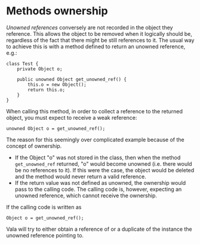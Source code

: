 # Methods ownership

*Unowned references* conversely are not recorded in the object they reference. This allows the object to be removed when it logically should be, regardless of the fact that there might be still references to it. The usual way to achieve this is with a method defined to return an unowned reference, e.g.: 

```vala
class Test {
    private Object o;

    public unowned Object get_unowned_ref() {
        this.o = new Object();
        return this.o;
    }
}
```

When calling this method, in order to collect a reference to the returned object, you must expect to receive a weak reference: 

```vala
unowned Object o = get_unowned_ref();
```
The reason for this seemingly over complicated example because of the concept of ownership. 

-   If the Object "o" was not stored in the class, then when the method `get_unowned_ref` returned, "o" would become unowned (i.e. there would be no references to it). If this were the case, the object would be deleted and the method would never return a valid reference. 
-   If the return value was not defined as unowned, the ownership would pass to the calling code. The calling code is, however, expecting an unowned reference, which cannot receive the ownership.

If the calling code is written as 

```vala
Object o = get_unowned_ref();
```

Vala will try to either obtain a reference of or a duplicate of the instance the unowned reference pointing to. 